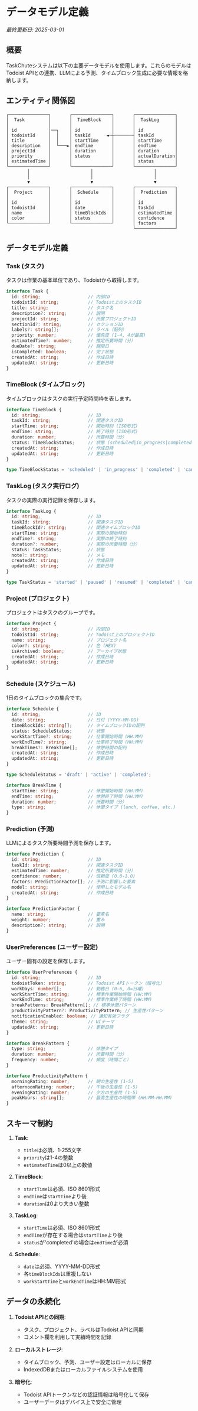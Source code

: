 # データモデル定義

*最終更新日: 2025-03-01*

## 概要

TaskChuteシステムは以下の主要データモデルを使用します。これらのモデルはTodoist APIとの連携、LLMによる予測、タイムブロック生成に必要な情報を格納します。

## エンティティ関係図

```
┌───────────────┐       ┌───────────────┐       ┌───────────────┐
│  Task         │       │  TimeBlock    │       │  TaskLog      │
│               │       │               │       │               │
│ id            │──┐    │ id            │       │ id            │
│ todoistId     │  │    │ taskId      ◄─┼───────┤ taskId        │
│ title         │  │    │ startTime     │       │ startTime     │
│ description   │  └───►│ endTime       │       │ endTime       │
│ projectId     │       │ duration      │       │ duration      │
│ priority      │       │ status        │       │ actualDuration│
│ estimatedTime │       │               │       │ status        │
└───────────────┘       └───────────────┘       └───────────────┘
        │                       │                       │
        │                       │                       │
        ▼                       ▼                       ▼
┌───────────────┐       ┌───────────────┐       ┌───────────────┐
│  Project      │       │  Schedule     │       │  Prediction   │
│               │       │               │       │               │
│ id            │       │ id            │       │ id            │
│ todoistId     │       │ date          │       │ taskId        │
│ name          │       │ timeBlockIds  │       │ estimatedTime │
│ color         │       │ status        │       │ confidence    │
└───────────────┘       └───────────────┘       │ factors       │
                                                └───────────────┘
```

## データモデル定義

### Task (タスク)
タスクは作業の基本単位であり、Todoistから取得します。

```typescript
interface Task {
  id: string;                  // 内部ID
  todoistId: string;           // Todoist上のタスクID
  title: string;               // タスク名
  description?: string;        // 説明
  projectId: string;           // 所属プロジェクトID
  sectionId?: string;          // セクションID
  labels?: string[];           // ラベル（配列）
  priority: number;            // 優先度 (1-4, 4が最高)
  estimatedTime?: number;      // 推定所要時間（分）
  dueDate?: string;            // 期限日
  isCompleted: boolean;        // 完了状態
  createdAt: string;           // 作成日時
  updatedAt: string;           // 更新日時
}
```

### TimeBlock (タイムブロック)
タイムブロックはタスクの実行予定時間枠を表します。

```typescript
interface TimeBlock {
  id: string;                  // ID
  taskId: string;              // 関連タスクID
  startTime: string;           // 開始時刻 (ISO形式)
  endTime: string;             // 終了時刻 (ISO形式)
  duration: number;            // 所要時間（分）
  status: TimeBlockStatus;     // 状態 (scheduled|in_progress|completed|cancelled)
  createdAt: string;           // 作成日時
  updatedAt: string;           // 更新日時
}

type TimeBlockStatus = 'scheduled' | 'in_progress' | 'completed' | 'cancelled';
```

### TaskLog (タスク実行ログ)
タスクの実際の実行記録を保存します。

```typescript
interface TaskLog {
  id: string;                  // ID
  taskId: string;              // 関連タスクID
  timeBlockId?: string;        // 関連タイムブロックID
  startTime: string;           // 実際の開始時刻
  endTime?: string;            // 実際の終了時刻
  duration?: number;           // 実際の所要時間（分）
  status: TaskStatus;          // 状態
  note?: string;               // メモ
  createdAt: string;           // 作成日時
  updatedAt: string;           // 更新日時
}

type TaskStatus = 'started' | 'paused' | 'resumed' | 'completed' | 'cancelled';
```

### Project (プロジェクト)
プロジェクトはタスクのグループです。

```typescript
interface Project {
  id: string;                  // 内部ID
  todoistId: string;           // Todoist上のプロジェクトID
  name: string;                // プロジェクト名
  color?: string;              // 色 (HEX)
  isArchived: boolean;         // アーカイブ状態
  createdAt: string;           // 作成日時
  updatedAt: string;           // 更新日時
}
```

### Schedule (スケジュール)
1日のタイムブロックの集合です。

```typescript
interface Schedule {
  id: string;                  // ID
  date: string;                // 日付 (YYYY-MM-DD)
  timeBlockIds: string[];      // タイムブロックIDの配列
  status: ScheduleStatus;      // 状態
  workStartTime?: string;      // 仕事開始時間 (HH:MM)
  workEndTime?: string;        // 仕事終了時間 (HH:MM)
  breakTimes?: BreakTime[];    // 休憩時間の配列
  createdAt: string;           // 作成日時
  updatedAt: string;           // 更新日時
}

type ScheduleStatus = 'draft' | 'active' | 'completed';

interface BreakTime {
  startTime: string;           // 休憩開始時間 (HH:MM)
  endTime: string;             // 休憩終了時間 (HH:MM)
  duration: number;            // 所要時間（分）
  type: string;                // 休憩タイプ (lunch, coffee, etc.)
}
```

### Prediction (予測)
LLMによるタスク所要時間予測を保存します。

```typescript
interface Prediction {
  id: string;                  // ID
  taskId: string;              // 関連タスクID
  estimatedTime: number;       // 推定所要時間（分）
  confidence: number;          // 信頼度 (0.0-1.0)
  factors: PredictionFactor[]; // 予測に影響した要素
  model: string;               // 使用したモデル名
  createdAt: string;           // 作成日時
}

interface PredictionFactor {
  name: string;                // 要素名
  weight: number;              // 重み
  description?: string;        // 説明
}
```

### UserPreferences (ユーザー設定)
ユーザー固有の設定を保存します。

```typescript
interface UserPreferences {
  id: string;                  // ID
  todoistToken: string;        // Todoist APIトークン（暗号化）
  workDays: number[];          // 勤務日 (0-6, 0=日曜)
  workStartTime: string;       // 標準作業開始時間 (HH:MM)
  workEndTime: string;         // 標準作業終了時間 (HH:MM)
  breakPatterns: BreakPattern[]; // 標準休憩パターン
  productivityPattern?: ProductivityPattern; // 生産性パターン
  notificationEnabled: boolean; // 通知有効フラグ
  theme: string;               // UIテーマ
  updatedAt: string;           // 更新日時
}

interface BreakPattern {
  type: string;                // 休憩タイプ
  duration: number;            // 所要時間（分）
  frequency: number;           // 頻度（時間ごと）
}

interface ProductivityPattern {
  morningRating: number;       // 朝の生産性 (1-5)
  afternoonRating: number;     // 午後の生産性 (1-5)
  eveningRating: number;       // 夕方の生産性 (1-5)
  peakHours: string[];         // 最高生産性の時間帯 (HH:MM-HH:MM)
}
```

## スキーマ制約

1. **Task**:
   - `title`は必須、1-255文字
   - `priority`は1-4の整数
   - `estimatedTime`は0以上の数値

2. **TimeBlock**:
   - `startTime`は必須、ISO 8601形式
   - `endTime`は`startTime`より後
   - `duration`は0より大きい整数

3. **TaskLog**:
   - `startTime`は必須、ISO 8601形式
   - `endTime`が存在する場合は`startTime`より後
   - `status`が'completed'の場合は`endTime`が必須

4. **Schedule**:
   - `date`は必須、YYYY-MM-DD形式
   - 各`timeBlockIds`は重複しない
   - `workStartTime`と`workEndTime`はHH:MM形式

## データの永続化

1. **Todoist APIとの同期**:
   - タスク、プロジェクト、ラベルはTodoist APIと同期
   - コメント欄を利用して実績時間を記録

2. **ローカルストレージ**:
   - タイムブロック、予測、ユーザー設定はローカルに保存
   - IndexedDBまたはローカルファイルシステムを使用

3. **暗号化**:
   - Todoist APIトークンなどの認証情報は暗号化して保存
   - ユーザーデータはデバイス上で安全に管理
